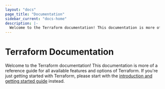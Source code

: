 ```yaml
---
layout: "docs"
page_title: "Documentation"
sidebar_current: "docs-home"
description: |-
  Welcome to the Terraform documentation! This documentation is more of a reference guide for all available features and options of Terraform. If you're just getting started with Terraform, please start with the introduction and getting started guide instead.
---
```


# Terraform Documentation

Welcome to the Terraform documentation! This documentation is more of a reference
guide for all available features and options of Terraform. If you're just getting
started with Terraform, please start with the
[introduction and getting started guide](intro/index.html) instead.
